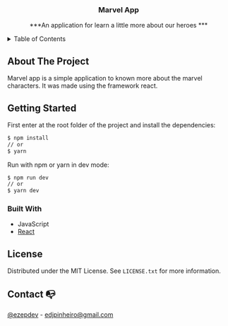 <div align="center">

 ### Marvel App
  
  ***An application for learn a little more about our heroes ***
</div>

<!-- TABLE OF CONTENTS -->

<details>
  <summary>Table of Contents</summary>
  <ol>
    <li>
      <a href="#about-the-project">About The Project</a>
      <a href="#getting-started">Getting Started</a>
      <ul>
        <li><a href="#built-with">Built With</a></li>
      </ul>
    </li>
    <li><a href="#contributing">Contributing</a></li>
    <li><a href="#license">License</a></li>
    <li><a href="#contact">Contact</a></li>
  </ol>
</details>

## About The Project

Marvel app is a simple application to known more about the marvel characters. It was made using the framework react.

## Getting Started


First enter at the root folder of the project and install the dependencies:

```sh
$ npm install
// or
$ yarn
```

Run with npm or yarn in dev mode:

```sh
$ npm run dev
// or
$ yarn dev
```

### Built With

- JavaScript
- [React](https://reactjs.org/)


## License

Distributed under the MIT License. See `LICENSE.txt` for more information.

## Contact 📭


[@ezepdev](https://www.linkedin.com/in/ezepdev/) - edjpinheiro@gmail.com
